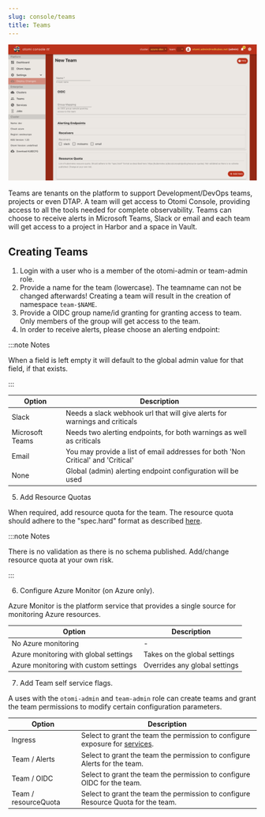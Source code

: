 ```yaml
---
slug: console/teams
title: Teams
---
```


![Console: new team](img/console-new-team.png)

Teams are tenants on the platform to support Development/DevOps teams, projects or even DTAP. A team will get access to Otomi Console, providing access to all the tools needed for complete observability. Teams can choose to receive alerts in Microsoft Teams, Slack or email and each team will get access to a project in Harbor and a space in Vault.

## Creating Teams

1. Login with a user who is a member of the otomi-admin or team-admin role.
2. Provide a name for the team (lowercase). The teamname can not be changed afterwards! Creating a team will result in the creation of namespace `team-$NAME`.
3. Provide a OIDC group name/id granting for granting access to team. Only members of the group will get access to the team.
4. In order to receive alerts, please choose an alerting endpoint:

:::note Notes

When a field is left empty it will default to the global admin value for that field, if that exists.

:::

| Option          | Description                                                                      |
| --------------- | -------------------------------------------------------------------------------- |
| Slack           | Needs a slack webhook url that will give alerts for warnings and criticals       |
| Microsoft Teams | Needs two alerting endpoints, for both warnings as well as criticals             |
| Email           | You may provide a list of email addresses for both 'Non Critical' and 'Critical' |
| None            | Global (admin) alerting endpoint configuration will be used                      |

5. Add Resource Quotas

When required, add resource quota for the team. The resource quota should adhere to the "spec.hard" format as described [here](https://kubernetes.io/docs/concepts/policy/resource-quotas/).

:::note Notes

There is no validation as there is no schema published. Add/change resource quota at your own risk.

:::

6. Configure Azure Monitor (on Azure only).

Azure Monitor is the platform service that provides a single source for monitoring Azure resources.

| Option                                | Description                   |
| ------------------------------------- | ----------------------------- |
| No Azure monitoring                   | -                             |
| Azure monitoring with global settings | Takes on the global settings  |
| Azure monitoring with custom settings | Overrides any global settings |

7. Add Team self service flags.

A uses with the `otomi-admin` and `team-admin` role can create teams and grant the team permissions to modify certain configuration parameters.

| Option               | Description                                                                             |
| -------------------- | --------------------------------------------------------------------------------------- |
| Ingress              | Select to grant the team the permission to configure exposure for [services](services). |
| Team / Alerts        | Select to grant the team the permission to configure Alerts for the team.               |
| Team / OIDC          | Select to grant the team the permission to configure OIDC for the team.                 |
| Team / resourceQuota | Select to grant the team the permission to configure Resource Quota for the team.       |

